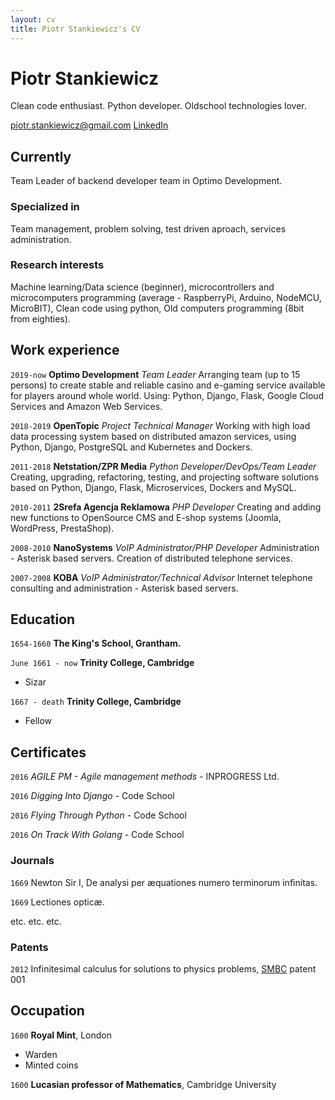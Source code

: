 ```yaml
---
layout: cv
title: Piotr Stankiewicz's CV
---
```

# Piotr Stankiewicz
Clean code enthusiast. Python developer. Oldschool technologies lover.

<div id="webaddress">
  <a href="mailto:piotr.stankiewicz@gmail.com">piotr.stankiewicz@gmail.com</a>
  <a href="https://bit.ly/35InGRw">LinkedIn</a>
</div>


## Currently

Team Leader of backend developer team in Optimo Development.

### Specialized in

Team management, problem solving, test driven aproach, services administration.


### Research interests

Machine learning/Data science (beginner), microcontrollers and microcomputers programming
(average - RaspberryPi, Arduino, NodeMCU, MicroBIT),
Clean code using python, Old computers programming (8bit from eighties).

## Work experience
`2019-now` __Optimo Development__
*Team Leader*
Arranging team (up to 15 persons) to create stable and reliable casino and e-gaming service available
for players around whole world. Using: Python, Django, Flask, Google Cloud Services and Amazon Web Services.

`2018-2019` __OpenTopic__
*Project Technical Manager*
Working with high load data processing system based on distributed amazon services, using Python,
Django, PostgreSQL and Kubernetes and Dockers.

`2011-2018` __Netstation/ZPR Media__
*Python Developer/DevOps/Team Leader*
Creating, upgrading, refactoring, testing, and projecting software solutions based on
Python, Django, Flask, Microservices, Dockers and MySQL.

`2010-2011` __2Srefa Agencja Reklamowa__
*PHP Developer*
Creating and adding new functions to OpenSource CMS and E-shop systems (Joomla, WordPress, PrestaShop).

`2008-2010` __NanoSystems__
*VoIP Administrator/PHP Developer*
 Administration - Asterisk based servers.
 Creation of distributed telephone services.

`2007-2008` __KOBA__
 *VoIP Administrator/Technical Advisor*
 Internet telephone consulting and administration - Asterisk based servers.


## Education

`1654-1660`
__The King's School, Grantham.__

`June 1661 - now`
__Trinity College, Cambridge__

- Sizar

`1667 - death`
__Trinity College, Cambridge__

- Fellow



## Certificates

`2016`
*AGILE PM - Agile management methods* - INPROGRESS Ltd.

`2016`
*Digging Into Django* - Code School

`2016`
*Flying Through Python* - Code School

`2016`
*On Track With Golang* - Code School


### Journals

`1669`
Newton Sir I, De analysi per æquationes numero terminorum infinitas. 

`1669`
Lectiones opticæ.

etc. etc. etc.

### Patents

`2012`
Infinitesimal calculus for solutions to physics problems, [SMBC](http://www.techdirt.com/articles/20121011/09312820678/if-patents-had-been-around-time-newton.shtml) patent 001


## Occupation

`1600`
__Royal Mint__, London

- Warden
- Minted coins

`1600`
__Lucasian professor of Mathematics__, Cambridge University



<!-- ### Footer

Last updated: Oct 2020 -->


